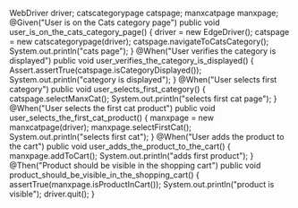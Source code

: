 WebDriver driver;
	catscategorypage catspage;
	manxcatpage manxpage;
	@Given("User is on the Cats category page")
	public void user_is_on_the_cats_category_page() {
		driver = new EdgeDriver();
		catspage = new catscategorypage(driver);
		catspage.navigateToCatsCategory();
	    System.out.println("cats page");
	}
	@When("User verifies the category is displayed")
	public void user_verifies_the_category_is_displayed() {
		Assert.assertTrue(catspage.isCategoryDisplayed());
		 System.out.println("category is displayed");
	}
	@When("User selects first category")
	public void user_selects_first_category() {
		 catspage.selectManxCat();
		 System.out.println("selects first cat page");
	}
	@When("User selects the first cat product")
	public void user_selects_the_first_cat_product() {
		manxpage = new manxcatpage(driver);
		manxpage.selectFirstCat();
		 System.out.println("selects first cat");
	}
	@When("User adds the product to the cart")
	public void user_adds_the_product_to_the_cart() {
		manxpage.addToCart();
		 System.out.println("adds first product");
	}
	@Then("Product should be visible in the shopping cart")
	public void product_should_be_visible_in_the_shopping_cart() {
		assertTrue(manxpage.isProductInCart());
		 System.out.println("product is visible");
		 driver.quit();
	}
